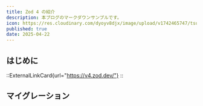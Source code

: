 ```yaml
---
title: Zod 4 の紹介
description: 本ブログのマークダウンサンプルです。
icon: https://res.cloudinary.com/dyoyv8djx/image/upload/v1742465747/tsukiyama_cqdytg.png
published: true
date: 2025-04-22
---
```


## はじめに

::ExternalLinkCard{url="https://v4.zod.dev/"}
::

## マイグレーション


